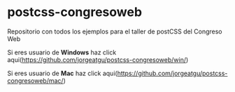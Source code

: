 # postcss-congresoweb
Repositorio con todos los ejemplos para el taller de postCSS del Congreso Web


Si eres usuario de **Windows** haz click aqui(https://github.com/jorgeatgu/postcss-congresoweb/win/)

Si eres usuario de **Mac** haz click aqui(https://github.com/jorgeatgu/postcss-congresoweb/mac/)

